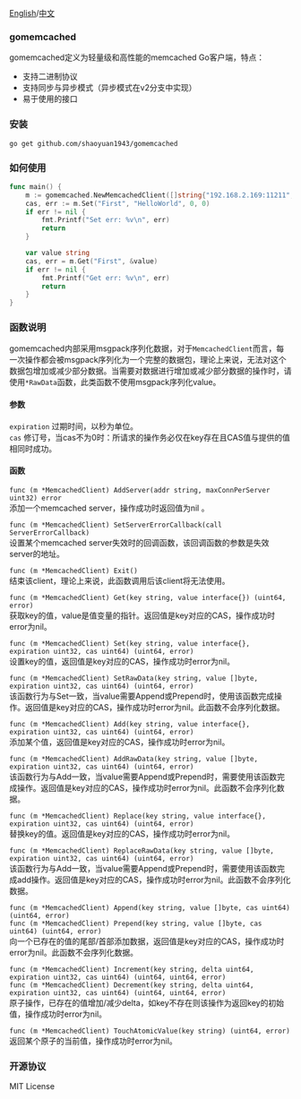 [English](./README-en.md)/[中文](./README.md)

### gomemcached
gomemcached定义为轻量级和高性能的memcached Go客户端，特点：  
* 支持二进制协议  
* 支持同步与异步模式（异步模式在v2分支中实现）  
* 易于使用的接口    

### 安装
```go get github.com/shaoyuan1943/gomemcached```

### 如何使用
``` go
func main() {
    m := gomemcached.NewMemcachedClient([]string{"192.168.2.169:11211", []string{"192.168.2.169:112120"}})
    cas, err := m.Set("First", "HelloWorld", 0, 0)
    if err != nil {
        fmt.Printf("Set err: %v\n", err)
        return
    }

    var value string
    cas, err = m.Get("First", &value)
    if err != nil {
        fmt.Printf("Get err: %v\n", err)
        return
    }
}
```

### 函数说明 
gomemcached内部采用msgpack序列化数据，对于`MemcachedClient`而言，每一次操作都会被msgpack序列化为一个完整的数据包，理论上来说，无法对这个数据包增加或减少部分数据。当需要对数据进行增加或减少部分数据的操作时，请使用`*RawData`函数，此类函数不使用msgpack序列化value。  

#### 参数
`expiration` 过期时间，以秒为单位。  
`cas` 修订号，当cas不为0时：所请求的操作务必仅在key存在且CAS值与提供的值相同时成功。  

#### 函数
`func (m *MemcachedClient) AddServer(addr string, maxConnPerServer uint32) error`  
添加一个memcached server，操作成功时返回值为nil 。

`func (m *MemcachedClient) SetServerErrorCallback(call ServerErrorCallback)`  
设置某个memcached server失效时的回调函数，该回调函数的参数是失效server的地址。  

`func (m *MemcachedClient) Exit()`  
结束该client，理论上来说，此函数调用后该client将无法使用。  

`func (m *MemcachedClient) Get(key string, value interface{}) (uint64, error)`  
获取key的值，value是值变量的指针。返回值是key对应的CAS，操作成功时error为nil。  

`func (m *MemcachedClient) Set(key string, value interface{}, expiration uint32, cas uint64) (uint64, error)`   
设置key的值，返回值是key对应的CAS，操作成功时error为nil。  

`func (m *MemcachedClient) SetRawData(key string, value []byte, expiration uint32, cas uint64) (uint64, error)`  
该函数行为与Set一致，当value需要Append或Prepend时，使用该函数完成操作。返回值是key对应的CAS，操作成功时error为nil。此函数不会序列化数据。

`func (m *MemcachedClient) Add(key string, value interface{}, expiration uint32, cas uint64) (uint64, error)`  
添加某个值，返回值是key对应的CAS，操作成功时error为nil。

`func (m *MemcachedClient) AddRawData(key string, value []byte, expiration uint32, cas uint64) (uint64, error)`  
该函数行为与Add一致，当value需要Append或Prepend时，需要使用该函数完成操作。返回值是key对应的CAS，操作成功时error为nil。此函数不会序列化数据。

`func (m *MemcachedClient) Replace(key string, value interface{}, expiration uint32, cas uint64) (uint64, error)`  
替换key的值。返回值是key对应的CAS，操作成功时error为nil。

`func (m *MemcachedClient) ReplaceRawData(key string, value []byte, expiration uint32, cas uint64) (uint64, error)`  
该函数行为与Add一致，当value需要Append或Prepend时，需要使用该函数完成add操作。返回值是key对应的CAS，操作成功时error为nil。此函数不会序列化数据。

`func (m *MemcachedClient) Append(key string, value []byte, cas uint64) (uint64, error)`  
`func (m *MemcachedClient) Prepend(key string, value []byte, cas uint64) (uint64, error)`  
向一个已存在的值的尾部/首部添加数据，返回值是key对应的CAS，操作成功时error为nil。此函数不会序列化数据。  

`func (m *MemcachedClient) Increment(key string, delta uint64, expiration uint32, cas uint64) (uint64, uint64, error)`  
`func (m *MemcachedClient) Decrement(key string, delta uint64, expiration uint32, cas uint64) (uint64, uint64, error)`    
原子操作，已存在的值增加/减少delta，如key不存在则该操作为返回key的初始值，操作成功时error为nil。   

`func (m *MemcachedClient) TouchAtomicValue(key string) (uint64, error)`  
返回某个原子的当前值，操作成功时error为nil。

### 开源协议
MIT License